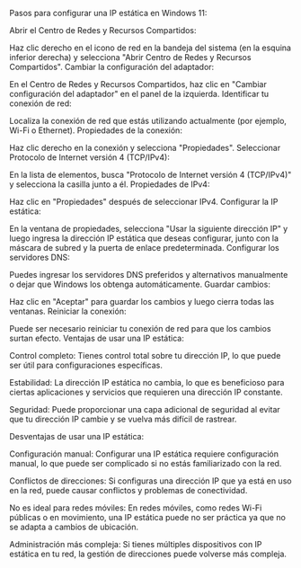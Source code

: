 Pasos para configurar una IP estática en Windows 11:

Abrir el Centro de Redes y Recursos Compartidos:

Haz clic derecho en el icono de red en la bandeja del sistema (en la esquina inferior derecha) y selecciona "Abrir Centro de Redes y Recursos Compartidos".
Cambiar la configuración del adaptador:

En el Centro de Redes y Recursos Compartidos, haz clic en "Cambiar configuración del adaptador" en el panel de la izquierda.
Identificar tu conexión de red:

Localiza la conexión de red que estás utilizando actualmente (por ejemplo, Wi-Fi o Ethernet).
Propiedades de la conexión:

Haz clic derecho en la conexión y selecciona "Propiedades".
Seleccionar Protocolo de Internet versión 4 (TCP/IPv4):

En la lista de elementos, busca "Protocolo de Internet versión 4 (TCP/IPv4)" y selecciona la casilla junto a él.
Propiedades de IPv4:

Haz clic en "Propiedades" después de seleccionar IPv4.
Configurar la IP estática:

En la ventana de propiedades, selecciona "Usar la siguiente dirección IP" y luego ingresa la dirección IP estática que deseas configurar, junto con la máscara de subred y la puerta de enlace predeterminada.
Configurar los servidores DNS:

Puedes ingresar los servidores DNS preferidos y alternativos manualmente o dejar que Windows los obtenga automáticamente.
Guardar cambios:

Haz clic en "Aceptar" para guardar los cambios y luego cierra todas las ventanas.
Reiniciar la conexión:

Puede ser necesario reiniciar tu conexión de red para que los cambios surtan efecto.
Ventajas de usar una IP estática:

Control completo: Tienes control total sobre tu dirección IP, lo que puede ser útil para configuraciones específicas.

Estabilidad: La dirección IP estática no cambia, lo que es beneficioso para ciertas aplicaciones y servicios que requieren una dirección IP constante.

Seguridad: Puede proporcionar una capa adicional de seguridad al evitar que tu dirección IP cambie y se vuelva más difícil de rastrear.

Desventajas de usar una IP estática:

Configuración manual: Configurar una IP estática requiere configuración manual, lo que puede ser complicado si no estás familiarizado con la red.

Conflictos de direcciones: Si configuras una dirección IP que ya está en uso en la red, puede causar conflictos y problemas de conectividad.

No es ideal para redes móviles: En redes móviles, como redes Wi-Fi públicas o en movimiento, una IP estática puede no ser práctica ya que no se adapta a cambios de ubicación.

Administración más compleja: Si tienes múltiples dispositivos con IP estática en tu red, la gestión de direcciones puede volverse más compleja.

